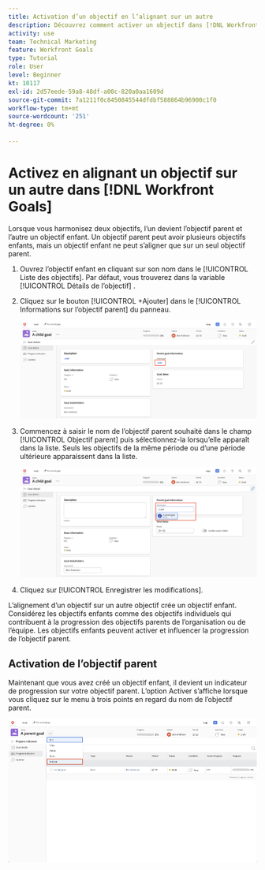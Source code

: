 ```yaml
---
title: Activation d’un objectif en l’alignant sur un autre
description: Découvrez comment activer un objectif dans [!DNL Workfront Goals] en l’alignant sur un autre objectif.
activity: use
team: Technical Marketing
feature: Workfront Goals
type: Tutorial
role: User
level: Beginner
kt: 10117
exl-id: 2d57eede-59a8-48df-a00c-820a0aa1609d
source-git-commit: 7a1211f0c8450845544dfdbf588864b96900c1f0
workflow-type: tm+mt
source-wordcount: '251'
ht-degree: 0%

---
```


# Activez en alignant un objectif sur un autre dans [!DNL Workfront Goals]

Lorsque vous harmonisez deux objectifs, l’un devient l’objectif parent et l’autre un objectif enfant. Un objectif parent peut avoir plusieurs objectifs enfants, mais un objectif enfant ne peut s’aligner que sur un seul objectif parent.

1. Ouvrez l’objectif enfant en cliquant sur son nom dans le [!UICONTROL Liste des objectifs]. Par défaut, vous trouverez dans la variable [!UICONTROL Détails de l’objectif] .
1. Cliquez sur le bouton [!UICONTROL +Ajouter] dans le [!UICONTROL Informations sur l’objectif parent] du panneau.

   ![Capture d’écran de la [!UICONTROL Détails de l’objectif] tab](assets/06-workfront-goals-align-goals.png)

1. Commencez à saisir le nom de l’objectif parent souhaité dans le champ [!UICONTROL Objectif parent] puis sélectionnez-la lorsqu’elle apparaît dans la liste. Seuls les objectifs de la même période ou d’une période ultérieure apparaissent dans la liste.

   ![Capture d’écran de la [!UICONTROL Détails de l’objectif] affichant le panneau [!UICONTROL Informations sur l’objectif parent] panel](assets/07-workfront-goals-align-to.png)

1. Cliquez sur [!UICONTROL Enregistrer les modifications].

L’alignement d’un objectif sur un autre objectif crée un objectif enfant. Considérez les objectifs enfants comme des objectifs individuels qui contribuent à la progression des objectifs parents de l’organisation ou de l’équipe. Les objectifs enfants peuvent activer et influencer la progression de l’objectif parent.

## Activation de l’objectif parent

Maintenant que vous avez créé un objectif enfant, il devient un indicateur de progression sur votre objectif parent. L’option Activer s’affiche lorsque vous cliquez sur le menu à trois points en regard du nom de l’objectif parent.

![Capture d’écran montrant comment activer l’objectif parent.](assets/activate-the-parent-goal.png)

